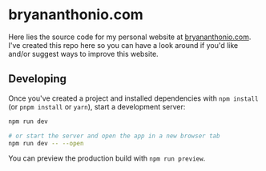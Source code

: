 # bryananthonio.com

Here lies the source code for my personal website at [bryananthonio.com](bryananthonio.com). I've created this repo here so you can have a look around if you'd like and/or suggest ways to improve this website.

## Developing

Once you've created a project and installed dependencies with `npm install` (or `pnpm install` or `yarn`), start a development server:

```bash
npm run dev

# or start the server and open the app in a new browser tab
npm run dev -- --open
```

You can preview the production build with `npm run preview`.

